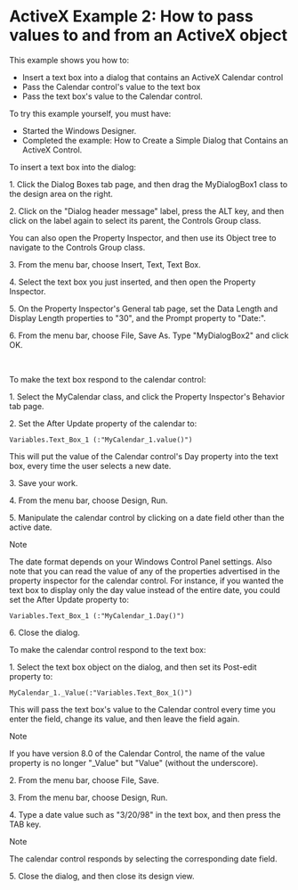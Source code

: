 # ActiveX Example 2: How to pass values to and from an ActiveX object

This example shows you how to:

- Insert a text box into a dialog that contains an ActiveX Calendar control
- Pass the Calendar control's value to the text box
- Pass the text box's value to the Calendar control.

To try this example yourself, you must have:

- Started the Windows Designer.
- Completed the example: How to Create a Simple Dialog that Contains an ActiveX Control.

To insert a text box into the dialog:

1. Click the Dialog Boxes tab page, and then drag the MyDialogBox1 class to the design area on the right.

2. Click on the "Dialog header message" label, press the ALT key, and then click on the label again to select its parent, the Controls Group class.

You can also open the Property Inspector, and then use its Object tree to navigate to the Controls Group class.

3. From the menu bar, choose Insert, Text, Text Box.

4. Select the text box you just inserted, and then open the Property Inspector.

5. On the Property Inspector's General tab page, set the Data Length and Display Length properties to "30", and the Prompt property to "Date:".

6. From the menu bar, choose File, Save As. Type "MyDialogBox2" and click OK.

 

To make the text box respond to the calendar control:

1. Select the MyCalendar class, and click the Property Inspector's Behavior tab page.

2. Set the After Update property of the calendar to:

```
Variables.Text_Box_1 (:"MyCalendar_1.value()")
```

This will put the value of the Calendar control's Day property into the text box, every time the user selects a new date.

3. Save your work.

4. From the menu bar, choose Design, Run.

5. Manipulate the calendar control by clicking on a date field other than the active date.

> [!NOTE]
> The date format depends on your Windows Control Panel settings. Also note that you can read the value of any of the properties advertised in the property inspector for the calendar control. For instance, if you wanted the text box to display only the day value instead of the entire date, you could set the After Update property to:

```
Variables.Text_Box_1 (:"MyCalendar_1.Day()")
```

6. Close the dialog.

To make the calendar control respond to the text box:

1. Select the text box object on the dialog, and then set its Post-edit property to:

```
MyCalendar_1._Value(:"Variables.Text_Box_1()")
```

This will pass the text box's value to the Calendar control every time you enter the field, change its value, and then leave the field again.

> [!NOTE]
> If you have version 8.0 of the Calendar Control, the name of the value property is no longer "_Value" but "Value" (without the underscore).

2. From the menu bar, choose File, Save.

3. From the menu bar, choose Design, Run.

4. Type a date value such as "3/20/98" in the text box, and then press the TAB key.

> [!NOTE]
> The calendar control responds by selecting the corresponding date field.

5. Close the dialog, and then close its design view.

 
